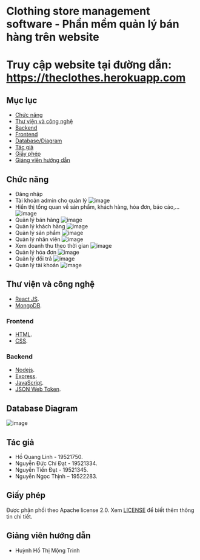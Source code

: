 # Clothing store management software - Phần mềm quản lý bán hàng trên website
# Truy cập website tại đường dẫn:  https://theclothes.herokuapp.com
## Mục lục
- [Chức năng](#chức-năng)
- [Thư viện và công nghệ](#thư-viện-và-công-nghệ)
- [Backend](#backend)
- [Frontend](#frontend)
- [Database/Diagram](#database-diagram)
- [Tác giả](#tác-giả)
- [Giấy phép](#giấy-phép)
- [Giảng viên hướng dẫn](#giảng-viên-hướng-dẫn)
## Chức năng
- Đăng nhập
- Tài khoản admin cho quản lý
![image](https://user-images.githubusercontent.com/67258104/146002194-0db99695-fccf-42a6-b580-40d6b097f0d3.png)
- Hiển thị tổng quan về sản phẩm, khách hàng, hóa đơn, báo cáo,...
![image](https://user-images.githubusercontent.com/67258104/146002451-1d722d1f-9ea2-4a15-92e7-d8916609a4d8.png)
- Quản lý bán hàng
![image](https://user-images.githubusercontent.com/67258104/146002572-91a3f8a4-a007-498c-9749-4c196fb1d25d.png)
- Quản lý khách hàng
![image](https://user-images.githubusercontent.com/67258104/146002672-241fbe7a-69b4-4067-87f3-0ab82bd785cd.png)
- Quản lý sản phẩm
![image](https://user-images.githubusercontent.com/67258104/146002771-59f77f07-5372-46cc-8842-0b9a8bbb877e.png)
- Quản lý nhân viên 
![image](https://user-images.githubusercontent.com/67258104/146002859-5014252d-f187-412e-bc9e-86832d587819.png)
- Xem doanh thu theo thời gian 
![image](https://user-images.githubusercontent.com/67258104/146003050-9ebfd6ad-1885-42ba-8399-aca4f08feea6.png)
- Quản lý hóa đơn
![image](https://user-images.githubusercontent.com/67258104/146003149-7be37095-a531-43cb-8464-fb8225fef393.png)
- Quản lý đổi trả 
![image](https://user-images.githubusercontent.com/67258104/146003235-c581e674-6edc-40e3-abdb-f8785aaec157.png)
- Quản lý tài khoản 
![image](https://user-images.githubusercontent.com/67258104/146003316-b9824c4f-96b0-4f17-a6ef-1975a2710c41.png)
## Thư viện và công nghệ
- [React JS](https://reactjs.org/).
- [MongoDB](https://www.mongodb.com/).
### Frontend
- [HTML](https://www.w3schools.com/html/).
- [CSS](https://www.w3schools.com/css/).
### Backend
- [Nodejs](https://nodejs.org/en/).
- [Express](https://expressjs.com/).
- [JavaScript](https://www.javascript.com/).
- [JSON Web Token](https://jwt.io/).
## Database Diagram
![image](https://user-images.githubusercontent.com/67258104/124370159-5d1c2080-dc9e-11eb-8e9c-0217ad360fa9.png)
## Tác giả
- Hồ Quang Linh - 19521750.
- Nguyễn Đức Chí Đạt - 19521334.
- Nguyễn Tiến Đạt - 19521345.
- Nguyễn Ngọc Thịnh – 19522283.
## Giấy phép
Được phân phối theo Apache license 2.0. Xem [LICENSE](https://www.apache.org/licenses/LICENSE-2.0) để biết thêm thông tin chi tiết.
## Giảng viên hướng dẫn
- Huỳnh Hồ Thị Mộng Trinh
